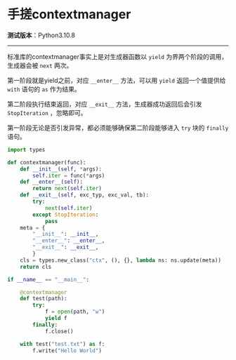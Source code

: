 手搓contextmanager
================================================================================

__测试版本__：Python3.10.8

--------------------------------------------------------------------------------

标准库的contextmanager事实上是对生成器函数以 `yield` 为界两个阶段的调用，生成器会被 `next` 两次。

第一阶段就是yield之前，对应 `__enter__` 方法，可以用 `yield` 返回一个值提供给 `with` 语句的 `as` 作为结果。

第二阶段执行结束返回，对应 `__exit__` 方法，生成器成功返回后会引发 `StopIteration` ，忽略即可。

第一阶段无论是否引发异常，都必须能够确保第二阶段能够进入 `try` 块的 `finally` 语句。

```python
import types

def contextmanager(func):
    def __init__(self, *args):
        self.iter = func(*args)
    def __enter__(self):
        return next(self.iter)
    def __exit__(self, exc_typ, exc_val, tb):
        try:
            next(self.iter)
        except StopIteration:
            pass
    meta = {
        "__init__": __init__,
        "__enter__": __enter__,
        "__exit__": __exit__,
        }
    cls = types.new_class("ctx", (), {}, lambda ns: ns.update(meta))
    return cls

if __name__ == "__main__":

    @contextmanager
    def test(path):
        try:
            f = open(path, "w")
            yield f
        finally:
            f.close()

    with test("test.txt") as f:
        f.write("Hello World")
```
